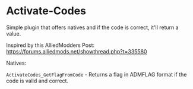 # Activate-Codes
Simple plugin that offers natives and if the code is correct, it'll return a value.

Inspired by this AlliedModders Post: https://forums.alliedmods.net/showthread.php?t=335580

Natives:

`ActivateCodes_GetFlagFromCode` - Returns a flag in ADMFLAG format if the code is valid and correct.
